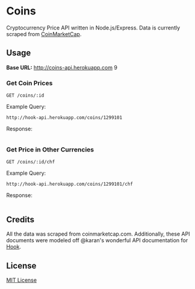 # Coins

Cryptocurrency Price API written in Node.js/Express. Data is currently scraped from [CoinMarketCap](http://coinmarketcap.com/).
## Usage
**Base URL:** http://coins-api.herokuapp.com
9
### Get Coin Prices
```
GET /coins/:id
```

Example Query:
```
http://hook-api.herokuapp.com/coins/1299101
```

Response:
```

```

### Get Price in Other Currencies
```
GET /coins/:id/chf
```

Example Query:
```
http://hook-api.herokuapp.com/coins/1299101/chf
```

Response:
```

```

## Credits
All the data was scraped from coinmarketcap.com. Additionally, these API documents were modeled off @karan\'s wonderful API documentation for [Hook](https://github.com/karan/Hook).

## License
[MIT License](LICENSE)
